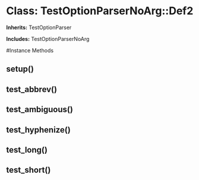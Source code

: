 # Class: TestOptionParserNoArg::Def2
**Inherits:** TestOptionParser
    
**Includes:** TestOptionParserNoArg
  




#Instance Methods
## setup() [](#method-i-setup)

## test_abbrev() [](#method-i-test_abbrev)

## test_ambiguous() [](#method-i-test_ambiguous)

## test_hyphenize() [](#method-i-test_hyphenize)

## test_long() [](#method-i-test_long)

## test_short() [](#method-i-test_short)

